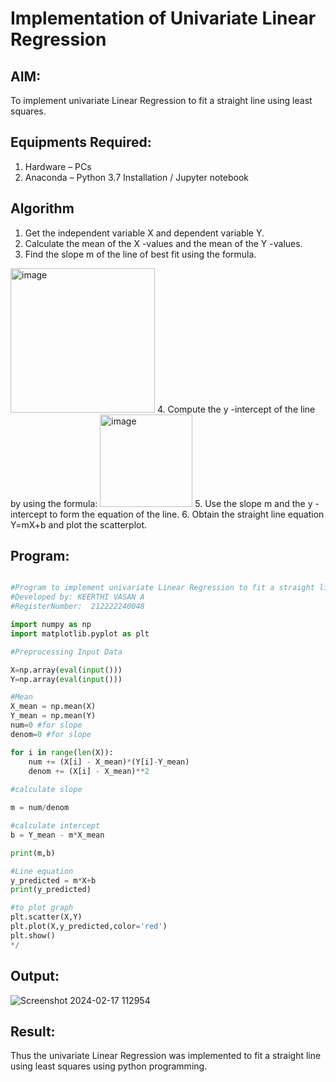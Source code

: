 # Implementation of Univariate Linear Regression
## AIM:
To implement univariate Linear Regression to fit a straight line using least squares.

## Equipments Required:
1. Hardware – PCs
2. Anaconda – Python 3.7 Installation / Jupyter notebook

## Algorithm
1. Get the independent variable X and dependent variable Y.
2. Calculate the mean of the X -values and the mean of the Y -values.
3. Find the slope m of the line of best fit using the formula. 
<img width="231" alt="image" src="https://user-images.githubusercontent.com/93026020/192078527-b3b5ee3e-992f-46c4-865b-3b7ce4ac54ad.png">
4. Compute the y -intercept of the line by using the formula:
<img width="148" alt="image" src="https://user-images.githubusercontent.com/93026020/192078545-79d70b90-7e9d-4b85-9f8b-9d7548a4c5a4.png">
5. Use the slope m and the y -intercept to form the equation of the line.
6. Obtain the straight line equation Y=mX+b and plot the scatterplot.

## Program:
```py

#Program to implement univariate Linear Regression to fit a straight line using least squares.
#Developed by: KEERTHI VASAN A
#RegisterNumber:  212222240048

import numpy as np
import matplotlib.pyplot as plt

#Preprocessing Input Data

X=np.array(eval(input()))
Y=np.array(eval(input()))

#Mean
X_mean = np.mean(X)
Y_mean = np.mean(Y)
num=0 #for slope
denom=0 #for slope

for i in range(len(X)):
    num += (X[i] - X_mean)*(Y[i]-Y_mean)
    denom += (X[i] - X_mean)**2
    
#calculate slope

m = num/denom

#calculate intercept 
b = Y_mean - m*X_mean

print(m,b)

#Line equation
y_predicted = m*X+b
print(y_predicted)

#to plot graph
plt.scatter(X,Y)
plt.plot(X,y_predicted,color='red')
plt.show()
*/
```

## Output:
![Screenshot 2024-02-17 112954](https://github.com/Keerthi-Vasan-Adhithan/Find-the-best-fit-line-using-Least-Squares-Method/assets/107488929/34becb22-f6d7-4910-959e-f1bd05b3ddf8)



## Result:
Thus the univariate Linear Regression was implemented to fit a straight line using least squares using python programming.
